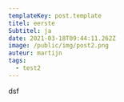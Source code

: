 ```yaml
---
templateKey: post.template
titel: eerste
Subtitel: ja
date: 2021-03-18T09:44:11.262Z
image: /public/img/post2.png
auteur: martijn
tags:
  - test2
---
```

dsf